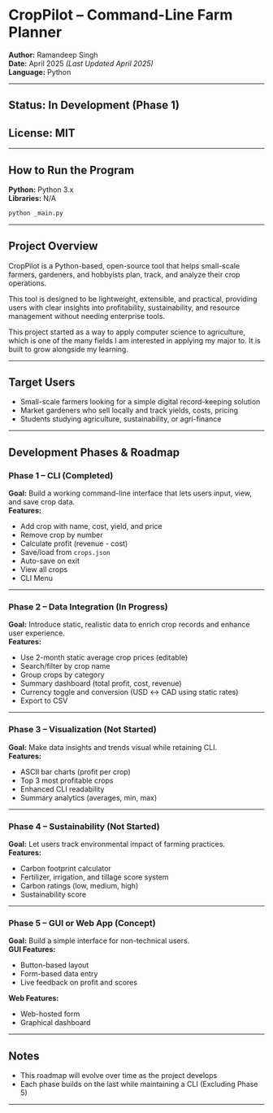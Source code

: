 # CropPilot – Command-Line Farm Planner

**Author:** Ramandeep Singh  
**Date:** April 2025 *(Last Updated April 2025)*  
**Language:** Python  

---

## Status: In Development (Phase 1)  
## License: MIT  

---

## How to Run the Program

**Python:** Python 3.x  
**Libraries:** N/A  

```bash
python _main.py
```

---

## Project Overview

CropPilot is a Python-based, open-source tool that helps small-scale farmers, gardeners, and hobbyists plan, track, and analyze their crop operations.

This tool is designed to be lightweight, extensible, and practical, providing users with clear insights into profitability, sustainability, and resource management without needing enterprise tools.

This project started as a way to apply computer science to agriculture, which is one of the many fields I am interested in applying my major to. It is built to grow alongside my learning.

---

## Target Users

- Small-scale farmers looking for a simple digital record-keeping solution  
- Market gardeners who sell locally and track yields, costs, pricing  
- Students studying agriculture, sustainability, or agri-finance  

---

## Development Phases & Roadmap

### Phase 1 – CLI (Completed)
**Goal:** Build a working command-line interface that lets users input, view, and save crop data.  
**Features:**
- Add crop with name, cost, yield, and price  
- Remove crop by number  
- Calculate profit (revenue - cost)  
- Save/load from `crops.json`  
- Auto-save on exit  
- View all crops  
- CLI Menu  

---

### Phase 2 – Data Integration (In Progress)
**Goal:** Introduce static, realistic data to enrich crop records and enhance user experience.  
**Features:**
- Use 2-month static average crop prices (editable)  
- Search/filter by crop name  
- Group crops by category  
- Summary dashboard (total profit, cost, revenue)  
- Currency toggle and conversion (USD ↔ CAD using static rates)  
- Export to CSV  

---

### Phase 3 – Visualization (Not Started)
**Goal:** Make data insights and trends visual while retaining CLI.  
**Features:**
- ASCII bar charts (profit per crop)  
- Top 3 most profitable crops  
- Enhanced CLI readability  
- Summary analytics (averages, min, max)  

---

### Phase 4 – Sustainability (Not Started)
**Goal:** Let users track environmental impact of farming practices.  
**Features:**
- Carbon footprint calculator  
- Fertilizer, irrigation, and tillage score system  
- Carbon ratings (low, medium, high)  
- Sustainability score  

---

### Phase 5 – GUI or Web App (Concept)
**Goal:** Build a simple interface for non-technical users.  
**GUI Features:**
- Button-based layout  
- Form-based data entry  
- Live feedback on profit and scores  

**Web Features:**
- Web-hosted form  
- Graphical dashboard  

---

## Notes

- This roadmap will evolve over time as the project develops  
- Each phase builds on the last while maintaining a CLI (Excluding Phase 5)

---
